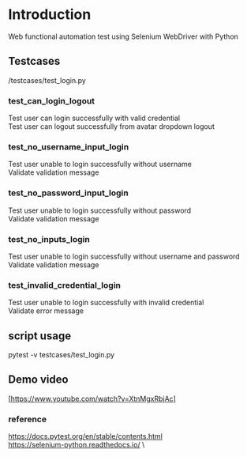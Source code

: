 # Introduction
Web functional automation test using Selenium WebDriver with Python

## Testcases
/testcases/test_login.py
### test_can_login_logout
Test user can login successfully with valid credential  \
Test user can logout successfully from avatar dropdown logout 

### test_no_username_input_login 
Test user unable to login successfully without username  \
Validate validation message

### test_no_password_input_login
Test user unable to login successfully without password  \
Validate validation message

### test_no_inputs_login
Test user unable to login successfully without username and password  \
Validate validation message

### test_invalid_credential_login
Test user unable to login successfully with invalid credential  \
Validate error message

## script usage
pytest -v testcases/test_login.py

## Demo video
[https://www.youtube.com/watch?v=XtnMgxRbjAc]

### reference
https://docs.pytest.org/en/stable/contents.html \
https://selenium-python.readthedocs.io/ \